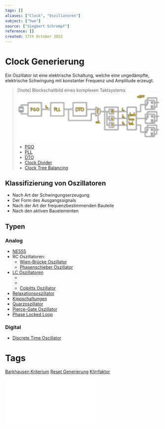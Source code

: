 ```yaml
---
tags: []
aliases: ["Clock", "Oszillatoren"]
subject: ["hwe"]
source: ["Siegbert Schrempf"]
reference: []
created: 17th October 2022
---
```


# Clock Generierung
Ein Oszillator ist eine elektrische Schaltung, welche eine ungedämpfte, elektrische Schwingung mit konstanter Frequenz und Amplitude erzeugt.

> [!note] Blockschaltbild eines komplexen Taktsystems
> ![komplex-dto](../assets/komplex-dto.png)
> - [PGO](Pierce-Gate%20Oszillator.md)
> - [PLL](Phase%20Locked%20Loop.md)
> - [DTO](Discrete%20Time%20Oscillator.md)
> - [Clock Divider](../../digitaltechnik/Clock%20Divider.md)
> - [Clock Tree Balancing](../Clock%20Tree%20Balancing.md)

## Klassifizierung von Oszillatoren
- Nach Art der Schwingungserzeugung
- Der Form des Ausgangssignals
- Nach der Art der frequenzbestimmenden Bauteile
- Nach den aktiven Bauelementen

## Typen
### Analog
- [NE555](NE555.md)
- RC Oszillatoren:
	- [Wien-Brücke Oszillator](Wien-Brücke%20Oszillator.md)
	- [Phasenschieber Oszillator](Phasenschieber%20Oszillator.md)
- [LC Oszillatoren](LC%20Oszillatoren.md)
	- [](LC%20Oszillatoren.md#Serien%20Schwingkreise%20Schwingkreis%20mit%20Operations-Verstärker%20OPV|Serien%20Schwingkreis)
	- [](LC%20Oszillatoren.md#Parallel%20Schwingkreise%20Schwingkreis%20mit%20Operations-Verstärker%20OPV|Parallel%20Schwingkreis)
	- [Colpitts Oszillator](Colpitts%20Oszillator.md)
- [Relaxationsoszillator](Relaxationsoszillator.md)
- [Kippschaltungen](Kippschaltungen.md)
- [Quarzoszillator](Quarzoszillator.md)
- [Pierce-Gate Oszillator](Pierce-Gate%20Oszillator.md)
- [Phase Locked Loop](Phase%20Locked%20Loop.md)

### Digital
- [Discrete Time Oscillator](Discrete%20Time%20Oscillator.md)


# Tags
[Barkhausen Kriterium](Barkhausen%20Kriterium.md)
[Reset Generierung](../Reset%20Generierung.md)
[Klirrfaktor](../Klirrfaktor.md)

![Clock_und_Reset_Generierung](../assets/pdf/Clock_und_Reset_Generierung.pdf)
